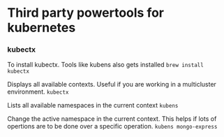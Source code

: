 # Third party powertools for kubernetes

### kubectx

To install kubectx. Tools like kubens also gets installed
`brew install kubectx`

Displays all available contexts. Useful if you are working in a multicluster environment.
`kubectx`


Lists all available namespaces in the current context
`kubens`

Change the active namespace in the current context. This helps if lots of opertions are to be done over a specific operation.
`kubens mongo-express`
